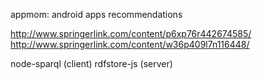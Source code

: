 appmom: android apps recommendations

http://www.springerlink.com/content/p6xp76r442674585/
http://www.springerlink.com/content/w36p409l7n116448/

node-sparql (client)
rdfstore-js (server)
